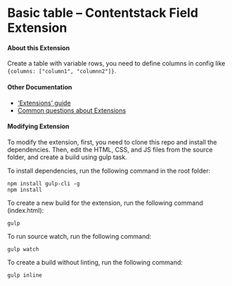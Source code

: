 
# Basic table – Contentstack Field Extension

#### About this Extension
Create a table with variable rows, you need to define columns in config like `{columns: ["column1", "columnn2"]}`.

#### Other Documentation
- [‘Extensions’ guide](https://www.contentstack.com/docs/guide/extensions)
- [Common questions about Extensions](https://www.contentstack.com/docs/faqs#extensions)


#### Modifying Extension

To modify the extension, first, you need to clone this repo and install the dependencies. Then, edit the HTML, CSS, and JS files from the source folder, and create a build using gulp task.

To install dependencies, run the following command in the root folder:

```
npm install gulp-cli -g
npm install
```
To create a new build for the extension, run the following command (index.html):
```
gulp
```

To run source watch, run the following command:
```
gulp watch
```
To create a build without linting, run the following command:
```
gulp inline
```
